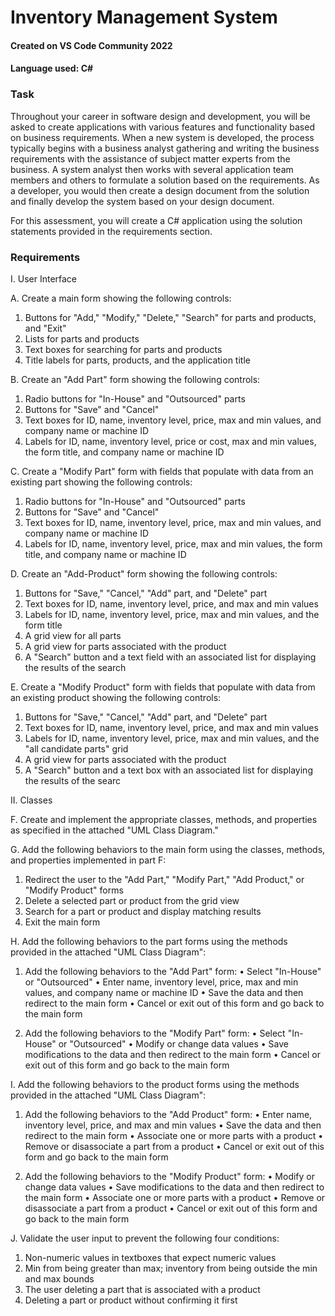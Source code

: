 # Inventory Management System

#### Created on VS Code Community 2022
#### Language used: C#

### Task
Throughout your career in software design and development, you will be asked to create applications with various features and functionality based on business requirements. When a new system is developed, the process typically begins with a business analyst gathering and writing the business requirements with the assistance of subject matter experts from the business. A system analyst then works with several application team members and others to formulate a solution based on the requirements. As a developer, you would then create a design document from the solution and finally develop the system based on your design document.

For this assessment, you will create a C# application using the solution statements provided in the requirements section.

### Requirements
I. User Interface

  A. Create a main form showing the following controls:
  
  1. Buttons for "Add," "Modify," "Delete," "Search" for parts and products, and "Exit"   
  2. Lists for parts and products    
  3. Text boxes for searching for parts and products    
  4. Title labels for parts, products, and the application title

  B. Create an "Add Part" form showing the following controls:
  
  1. Radio buttons for "In-House" and "Outsourced" parts    
  2. Buttons for "Save" and "Cancel"   
  3. Text boxes for ID, name, inventory level, price, max and min values, and company name or machine ID    
  4. Labels for ID, name, inventory level, price or cost, max and min values, the form title, and company name or machine ID

  C. Create a "Modify Part" form with fields that populate with data from an existing part showing the following controls:
  
  1. Radio buttons for "In-House" and "Outsourced" parts  
  2. Buttons for "Save" and "Cancel"    
  3. Text boxes for ID, name, inventory level, price, max and min values, and company name or machine ID
  4. Labels for ID, name, inventory level, price, max and min values, the form title, and company name or machine ID

  D. Create an "Add-Product" form showing the following controls:
  
  1. Buttons for "Save," "Cancel," "Add" part, and "Delete" part
  2. Text boxes for ID, name, inventory level, price, and max and min values
  3. Labels for ID, name, inventory level, price, max and min values, and the form title
  4. A grid view for all parts
  5. A grid view for parts associated with the product
  6. A "Search" button and a text field with an associated list for displaying the results of the search

  E. Create a "Modify Product" form with fields that populate with data from an existing product showing the following controls:
  
  1. Buttons for "Save," "Cancel," "Add" part, and "Delete" part
  2. Text boxes for ID, name, inventory level, price, and max and min values
  3. Labels for ID, name, inventory level, price, max and min values, and the "all candidate parts" grid
  4. A grid view for parts associated with the product
  5. A "Search" button and a text box with an associated list for displaying the results of the searc

II. Classes

  F. Create and implement the appropriate classes, methods, and properties as specified in the attached "UML Class Diagram."

  G. Add the following behaviors to the main form using the classes, methods, and properties implemented in part F:
  
  1. Redirect the user to the "Add Part," "Modify Part," "Add Product," or "Modify Product" forms
  2. Delete a selected part or product from the grid view
  3. Search for a part or product and display matching results
  4. Exit the main form

  H. Add the following behaviors to the part forms using the methods provided in the attached "UML Class Diagram":
  
  1. Add the following behaviors to the "Add Part" form:
      • Select "In-House" or "Outsourced"
      • Enter name, inventory level, price, max and min values, and company name or machine ID
      • Save the data and then redirect to the main form
      • Cancel or exit out of this form and go back to the main form
      
  2. Add the following behaviors to the "Modify Part" form:
      • Select "In-House" or "Outsourced"
      • Modify or change data values
      • Save modifications to the data and then redirect to the main form
      • Cancel or exit out of this form and go back to the main form

  I. Add the following behaviors to the product forms using the methods provided in the attached "UML Class Diagram":
  
  1. Add the following behaviors to the "Add Product" form:
      • Enter name, inventory level, price, and max and min values
      • Save the data and then redirect to the main form
      • Associate one or more parts with a product
      • Remove or disassociate a part from a product
      • Cancel or exit out of this form and go back to the main form
      
  2. Add the following behaviors to the "Modify Product" form:
      • Modify or change data values
      • Save modifications to the data and then redirect to the main form
      • Associate one or more parts with a product
      • Remove or disassociate a part from a product
      • Cancel or exit out of this form and go back to the main form
      
  J. Validate the user input to prevent the following four conditions:
  
  1. Non-numeric values in textboxes that expect numeric values
  2. Min from being greater than max; inventory from being outside the min and max bounds
  3. The user deleting a part that is associated with a product
  4. Deleting a part or product without confirming it first
